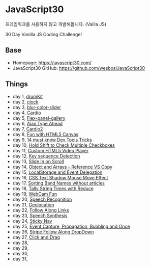 # JavaScript30

프레임워크를 사용하지 않고 개발해봅니다. (Vailla JS)

30 Day Vanilla JS Coding Challenge!

## Base

- Homepage: https://javascript30.com/
- JavaScript30 GitHub: https://github.com/wesbos/JavaScript30

## Things

- day 1, [drumKit](https://pineoc.github.io/js-study/javascript30/drumKit/index.html)
- day 2, [clock](https://pineoc.github.io/js-study/javascript30/clock/index.html)
- day 3, [blur-color-slider](https://pineoc.github.io/js-study/javascript30/blur-color-slider/index.html)
- day 4, [Cardio](https://pineoc.github.io/js-study/javascript30/cardio/index.html)
- day 5, [Flex-panel-gallery](https://pineoc.github.io/js-study/javascript30/flex-panel-gallery/index.html)
- day 6, [Ajax Type Ahead](https://pineoc.github.io/js-study/javascript30/type-ahead/index.html)
- day 7, [Cardio2](https://pineoc.github.io/js-study/javascript30/cardio2/index.html)
- day 8, [Fun with HTML5 Canvas](https://pineoc.github.io/js-study/javascript30/fun-canvas/index.html)
- day 9, [14 must know Dev Tools Tricks](https://pineoc.github.io/js-study/javascript30/dev-tools-tricks/index.html)
- day 10, [Hold Shift to Check Multiple Checkboxes](https://pineoc.github.io/js-study/javascript30/checkboxes/index.html)
- day 11, [Custom HTML5 Video Player](https://pineoc.github.io/js-study/javascript30/video/index.html)
- day 12, [Key sequence Detection](https://pineoc.github.io/js-study/javascript30/key-sequence/index.html)
- day 13, [Slide In on Scroll](https://pineoc.github.io/js-study/javascript30/slide-scroll/index.html)
- day 14, [Object and Arrays - Reference VS Copy](https://pineoc.github.io/js-study/javascript30/object-array/index.html)
- day 15, [LocalStorage and Event Delegation](https://pineoc.github.io/js-study/javascript30/local-storage/index.html)
- day 16, [CSS Text Shadow Mouse Move Effect](https://pineoc.github.io/js-study/javascript30/css-text/index.html)
- day 17, [Sorting Band Names without articles](https://pineoc.github.io/js-study/javascript30/sort-wo-article/index.html)
- day 18, [Tally String Times with Reduce](https://pineoc.github.io/js-study/javascript30/adding-time-reduce/index.html)
- day 19, [WebCam Fun](https://pineoc.github.io/js-study/javascript30/webcam/index.html)
- day 20, [Speech Recognition](https://pineoc.github.io/js-study/javascript30/speech/index.html)
- day 21, [Geolocation](https://pineoc.github.io/js-study/javascript30/geolocation/index.html)
- day 22, [Follow Along Links](https://pineoc.github.io/js-study/javascript30/follow-link/index.html)
- day 23, [Speech Synthesis](https://pineoc.github.io/js-study/javascript30/speech-synthesis/index.html)
- day 24, [Sticky Nav](https://pineoc.github.io/js-study/javascript30/sticky-nav/index.html)
- day 25, [Event Capture, Propagation, Bubbling and Once](https://pineoc.github.io/js-study/javascript30/event/index.html)
- day 26, [Stripe Follow Along DropDown](https://pineoc.github.io/js-study/javascript30/stripe-follow/index.html)
- day 27, [Click and Drag](https://pineoc.github.io/js-study/javascript30/click-drag/index.html)
- day 28, []()
- day 29, []()
- day 30, []()
- day 31, []()